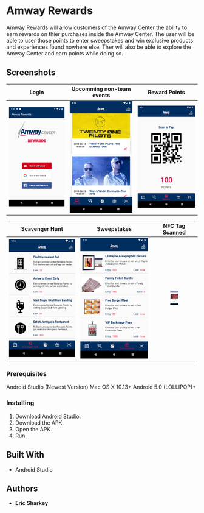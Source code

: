 # Amway Rewards

Amway Rewards will allow customers of the Amway Center the ability to earn rewards on thier purchases inside the Amway Center. The user will be able to user those points to enter sweepstakes and win exclusive products and experiences found nowhere else. Ther will also be able to explore the Amway Center and earn points while doing so.

## Screenshots ##

Login                                         |  Upcomming non-team events                      | Reward Points
:--------------------------------------------:|:-----------------------------------------------:|:---------------------------:
<img src="Screenshots/Login.png" width="200"> | <img src="Screenshots/Events.png" width="200">  | <img src="Screenshots/Points.png" width="200">


Scavenger Hunt                                     |  Sweepstakes                                        | NFC Tag Scanned
:-------------------------------------------------:|:---------------------------------------------------:|:------------------:
<img src="Screenshots/Scavenger.png" width="200">  | <img src="Screenshots/Sweepstakes.png" width="200"> | <img src="Screenshots/Scanned.png" width="21">


### Prerequisites

Android Studio (Newest Version)
Mac OS X 10.13+
Android 5.0 (LOLLIPOP)+

### Installing

1. Download Android Studio.
2. Download the APK.
3. Open the APK.
4. Run.

## Built With

* Android Studio

## Authors

* **Eric Sharkey**

